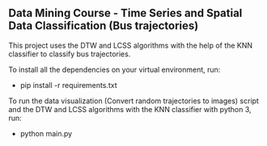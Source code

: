 ## Data Mining Course - Time Series and Spatial Data Classification (Bus trajectories)
This project uses the DTW and LCSS algorithms with the help of the KNN classifier to classify bus trajectories.

To install all the dependencies on your virtual environment, run:
* pip install -r requirements.txt

To run the data visualization (Convert random trajectories to images) script and the DTW and LCSS algorithms with the KNN classifier with python 3, run:
* python main.py
